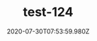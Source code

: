 ---
title: test-124
date: 2020-07-30T07:53:59.980Z
banner_subcontent: asdfsf
category: Personal stories
focus: Developing policy and practice
role: Employee
organisation_size: Medium (50-249 employees)
industry: Business Consulting & Management
content: Lorem ipsum dolor sit amet, consectetur adipiscing elit, sed do eiusmod tempor incididunt ut labore et dolore magna aliqua. Ut enim ad minim veniam, quis nostrud exercitation ullamco laboris nisi ut aliquip ex ea commodo consequat. Duis aute irure dolor in reprehenderit in voluptate velit esse cillum dolore eu fugiat nulla pariatur. Excepteur sint occaecat cupidatat non proident, sunt in culpa qui officia deserunt mollit anim id est laborum.
---